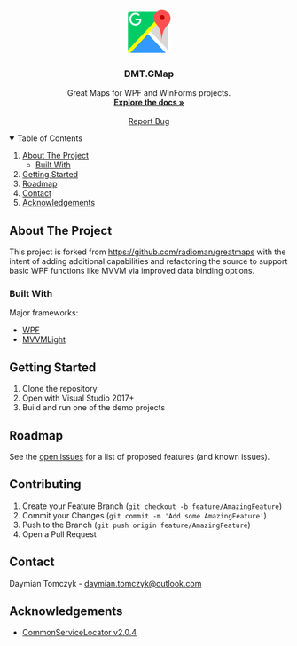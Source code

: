<!-- PROJECT LOGO -->
<br />
<p align="center">
  <a href="https://github.com/dmtomczyk/greatmaps/">
    <img src="GMap.NET.Core/Resources/Logo.png" alt="Logo" width="80" height="80">
  </a>

  <h3 align="center">DMT.GMap</h3>

  <p align="center">
    Great Maps for WPF and WinForms projects.
    <br />
    <a href="https://github.com/dmtomczyk/greatmaps/"><strong>Explore the docs »</strong></a>
    <br />
    <br />
    <a href="https://github.com/dmtomczyk/greatmaps/">Report Bug</a>
  </p>
</p>



<!-- TABLE OF CONTENTS -->
<details open="open">
  <summary>Table of Contents</summary>
  <ol>
    <li>
      <a href="#about-the-project">About The Project</a>
      <ul>
        <li><a href="#built-with">Built With</a></li>
      </ul>
    </li>
    <li>
      <a href="#getting-started">Getting Started</a>
    </li>
    <li><a href="#roadmap">Roadmap</a></li>
    <li><a href="#contact">Contact</a></li>
    <li><a href="#acknowledgements">Acknowledgements</a></li>
  </ol>
</details>



<!-- ABOUT THE PROJECT -->
## About The Project
This project is forked from https://github.com/radioman/greatmaps with the intent of adding additional capabilities and refactoring the source to support basic WPF functions like MVVM via improved data binding options.


### Built With

Major frameworks:
* [WPF](https://docs.microsoft.com/en-us/visualstudio/designers/getting-started-with-wpf?view=vs-2019#:~:text=Windows%20Presentation%20Foundation%20(WPF)%20is,binding%2C%20documents%2C%20and%20security.)
* [MVVMLight](https://github.com/lbugnion/mvvmlight)



<!-- GETTING STARTED -->
## Getting Started

1. Clone the repository
2. Open with Visual Studio 2017+
3. Build and run one of the demo projects


<!-- ROADMAP -->
## Roadmap

See the [open issues]() for a list of proposed features (and known issues).



<!-- CONTRIBUTING -->
## Contributing



1. Create your Feature Branch (`git checkout -b feature/AmazingFeature`)
2. Commit your Changes (`git commit -m 'Add some AmazingFeature'`)
3. Push to the Branch (`git push origin feature/AmazingFeature`)
4. Open a Pull Request



<!-- CONTACT -->
## Contact

Daymian Tomczyk - daymian.tomczyk@outlook.com



<!-- ACKNOWLEDGEMENTS -->
## Acknowledgements
* [CommonServiceLocator v2.0.4](https://www.nuget.org/packages/CommonServiceLocator/)





<!-- MARKDOWN LINKS & IMAGES -->
<!-- https://www.markdownguide.org/basic-syntax/#reference-style-links -->
